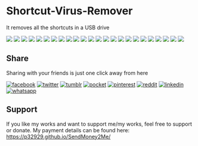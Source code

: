 # Shortcut-Virus-Remover
It removes all the shortcuts in a USB drive

[![](https://badgen.net/github/release/p32929/Shortcut-Virus-Remover)]() [![](https://badgen.net/github/release/p32929/Shortcut-Virus-Remover/stable)]() [![](https://badgen.net/github/tag/p32929/Shortcut-Virus-Remover)]() [![](https://badgen.net/github/watchers/p32929/Shortcut-Virus-Remover)]() [![](https://badgen.net/github/checks/p32929/Shortcut-Virus-Remover)]() [![](https://badgen.net/github/status/p32929/Shortcut-Virus-Remover)]() [![](https://badgen.net/github/stars/p32929/Shortcut-Virus-Remover)]() [![](https://badgen.net/github/forks/p32929/Shortcut-Virus-Remover)]() [![](https://badgen.net/github/issues/p32929/Shortcut-Virus-Remover)]() [![](https://badgen.net/github/open-issues/p32929/Shortcut-Virus-Remover)]() [![](https://badgen.net/github/closed-issues/p32929/Shortcut-Virus-Remover)]() [![](https://badgen.net/github/label-issues/p32929/Shortcut-Virus-Remover/help-wanted/open)]() [![](https://badgen.net/github/prs/p32929/Shortcut-Virus-Remover)]() [![](https://badgen.net/github/open-prs/p32929/Shortcut-Virus-Remover)]() [![](https://badgen.net/github/closed-prs/p32929/Shortcut-Virus-Remover)]() [![](https://badgen.net/github/merged-prs/p32929/Shortcut-Virus-Remover)]() [![](https://badgen.net/github/commits/p32929/Shortcut-Virus-Remover)]() [![](https://badgen.net/github/last-commit/p32929/Shortcut-Virus-Remover)]() [![](https://badgen.net/github/branches/p32929/Shortcut-Virus-Remover)]() [![](https://badgen.net/github/releases/p32929/Shortcut-Virus-Remover)]() [![](https://badgen.net/github/tags/p32929/Shortcut-Virus-Remover)]() [![](https://badgen.net/github/license/p32929/Shortcut-Virus-Remover)]() [![](https://badgen.net/github/contributors/p32929/Shortcut-Virus-Remover)]() [![](https://badgen.net/github/dependents-pkg/p32929/Shortcut-Virus-Remover)]() 

## Share
Sharing with your friends is just one click away from here

[![facebook](https://image.flaticon.com/icons/png/32/124/124010.png)](https://www.facebook.com/sharer/sharer.php?u=https://github.com/p32929/Shortcut-Virus-Remover/)
[![twitter](https://image.flaticon.com/icons/png/32/124/124021.png)](https://twitter.com/intent/tweet?source=https://github.com/p32929/Shortcut-Virus-Remover/)
[![tumblr](https://image.flaticon.com/icons/png/32/124/124012.png)](https://www.tumblr.com/share?v=3&u=https://github.com/p32929/Shortcut-Virus-Remover/)
[![pocket](https://image.flaticon.com/icons/png/32/732/732238.png)](https://getpocket.com/save?url=https://github.com/p32929/Shortcut-Virus-Remover/)
[![pinterest](https://image.flaticon.com/icons/png/32/124/124039.png)](https://pinterest.com/pin/create/button/?url=https://github.com/p32929/Shortcut-Virus-Remover/)
[![reddit](https://image.flaticon.com/icons/png/32/2111/2111589.png)](https://www.reddit.com/submit?url=https://github.com/p32929/Shortcut-Virus-Remover/)
[![linkedin](https://image.flaticon.com/icons/png/32/1409/1409945.png)](https://www.linkedin.com/shareArticle?mini=true&url=https://github.com/p32929/Shortcut-Virus-Remover/)
[![whatsapp](https://image.flaticon.com/icons/png/32/733/733585.png)](https://api.whatsapp.com/send?text=https://github.com/p32929/Shortcut-Virus-Remover/)

## Support
If you like my works and want to support me/my works, feel free to support or donate. My payment details can be found here: https://p32929.github.io/SendMoney2Me/
